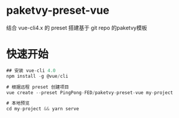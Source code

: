 # paketvy-preset-vue
结合 vue-cli4.x 的 preset 搭建基于 git repo 的paketvy模板

# 快速开始
```js
## 安装 vue-cli 4.0
npm install -g @vue/cli

# 根据远程 preset 创建项目
vue create --preset PingPong-FED/paketvy-preset-vue my-project

# 本地预览
cd my-project && yarn serve
```

